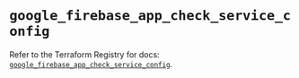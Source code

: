 # `google_firebase_app_check_service_config`

Refer to the Terraform Registry for docs: [`google_firebase_app_check_service_config`](https://registry.terraform.io/providers/hashicorp/google-beta/5.40.0/docs/resources/google_firebase_app_check_service_config).
